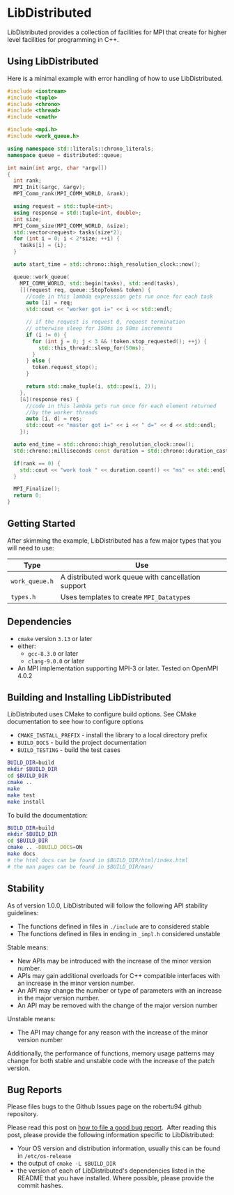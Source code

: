 # LibDistributed

LibDistributed provides a collection of facilities for MPI that create for higher level facilities for programming in C++.

## Using LibDistributed

Here is a minimal example with error handling of how to use LibDistributed.

```cpp
#include <iostream>
#include <tuple>
#include <chrono>
#include <thread>
#include <cmath>

#include <mpi.h>
#include <work_queue.h>

using namespace std::literals::chrono_literals;
namespace queue = distributed::queue;

int main(int argc, char *argv[])
{
  int rank;
  MPI_Init(&argc, &argv);
  MPI_Comm_rank(MPI_COMM_WORLD, &rank);

  using request = std::tuple<int>;
  using response = std::tuple<int, double>;
  int size;
  MPI_Comm_size(MPI_COMM_WORLD, &size);
  std::vector<request> tasks(size*2);
  for (int i = 0; i < 2*size; ++i) {
    tasks[i] = {i};
  }

  auto start_time = std::chrono::high_resolution_clock::now();

  queue::work_queue(
    MPI_COMM_WORLD, std::begin(tasks), std::end(tasks),
    [](request req, queue::StopToken& token) {
      //code in this lambda expression gets run once for each task
      auto [i] = req;
      std::cout << "worker got i=" << i << std::endl;

      // if the request is request 0, request termination
      // otherwise sleep for 150ms in 50ms increments
      if (i != 0) {
        for (int j = 0; j < 3 && !token.stop_requested(); ++j) {
          std::this_thread::sleep_for(50ms);
        }
      } else {
        token.request_stop();
      }

      return std::make_tuple(i, std::pow(i, 2));
    },
    [&](response res) {
      //code in this lambda gets run once for each element returned
      //by the worker threads
      auto [i, d] = res;
      std::cout << "master got i=" << i << " d=" << d << std::endl;
    });

  auto end_time = std::chrono::high_resolution_clock::now();
  std::chrono::milliseconds const duration = std::chrono::duration_cast<std::chrono::milliseconds>(end_time-start_time);

  if(rank == 0) {
    std::cout << "work took " << duration.count() << "ms" << std::endl;
  }

  MPI_Finalize();
  return 0;
}
```

## Getting Started

After skimming the example, LibDistributed has a few major types that you will need to use:

Type                     | Use 
-------------------------|----------------------------------------------------------------------
`work_queue.h`           | A distributed work queue with cancellation support
`types.h`                | Uses templates to create `MPI_Datatype`s

## Dependencies

+ `cmake` version `3.13` or later
+ either:
  + `gcc-8.3.0` or later
  + `clang-9.0.0` or later
+ An MPI implementation supporting MPI-3 or later.  Tested on OpenMPI 4.0.2


## Building and Installing LibDistributed

LibDistributed uses CMake to configure build options.  See CMake documentation to see how to configure options

+ `CMAKE_INSTALL_PREFIX` - install the library to a local directory prefix
+ `BUILD_DOCS` - build the project documentation
+ `BUILD_TESTING` - build the test cases

```bash
BUILD_DIR=build
mkdir $BUILD_DIR
cd $BUILD_DIR
cmake ..
make
make test
make install
```

To build the documentation:


```bash
BUILD_DIR=build
mkdir $BUILD_DIR
cd $BUILD_DIR
cmake .. -DBUILD_DOCS=ON
make docs
# the html docs can be found in $BUILD_DIR/html/index.html
# the man pages can be found in $BUILD_DIR/man/
```


## Stability

As of version 1.0.0, LibDistributed will follow the following API stability guidelines:

+ The functions defined in files in `./include` are to considered stable
+ The functions defined in files in ending in `_impl.h` considered unstable

Stable means:

+ New APIs may be introduced with the increase of the minor version number.
+ APIs may gain additional overloads for C++ compatible interfaces with an increase in the minor version number.
+ An API may change the number or type of parameters with an increase in the major version number.
+ An API may be removed with the change of the major version number

Unstable means:

+ The API may change for any reason with the increase of the minor version number

Additionally, the performance of functions, memory usage patterns may change for both stable and unstable code with the increase of the patch version.


## Bug Reports

Please files bugs to the Github Issues page on the robertu94 github repository.

Please read this post on [how to file a good bug report](https://codingnest.com/how-to-file-a-good-bug-report/).  After reading this post, please provide the following information specific to LibDistributed:

+ Your OS version and distribution information, usually this can be found in `/etc/os-release`
+ the output of `cmake -L $BUILD_DIR`
+ the version of each of LibDistributed's dependencies listed in the README that you have installed. Where possible, please provide the commit hashes.

